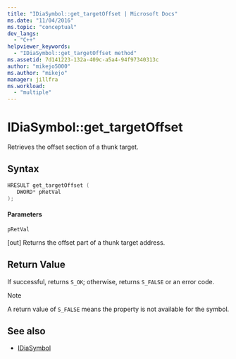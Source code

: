 ```yaml
---
title: "IDiaSymbol::get_targetOffset | Microsoft Docs"
ms.date: "11/04/2016"
ms.topic: "conceptual"
dev_langs:
  - "C++"
helpviewer_keywords:
  - "IDiaSymbol::get_targetOffset method"
ms.assetid: 7d141223-132a-409c-a5a4-94f97340313c
author: "mikejo5000"
ms.author: "mikejo"
manager: jillfra
ms.workload:
  - "multiple"
---
```

# IDiaSymbol::get_targetOffset
Retrieves the offset section of a thunk target.

## Syntax

```C++
HRESULT get_targetOffset ( 
   DWORD* pRetVal
);
```

#### Parameters
 `pRetVal`

[out] Returns the offset part of a thunk target address.

## Return Value
 If successful, returns `S_OK`; otherwise, returns `S_FALSE` or an error code.

> [!NOTE]
> A return value of `S_FALSE` means the property is not available for the symbol.

## See also
- [IDiaSymbol](../../debugger/debug-interface-access/idiasymbol.md)